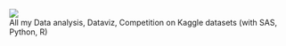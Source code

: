 ![](https://www.kaggle.com/static/images/site-logo.png)  
All my Data analysis, Dataviz, Competition on Kaggle datasets (with SAS, Python, R)
